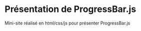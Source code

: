 Présentation de ProgressBar.js
=================

Mini-site réalisé en html/css/js pour présenter ProgressBar.js
